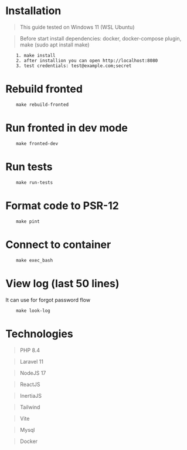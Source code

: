 # Installation

> This guide tested on Windows 11 (WSL Ubuntu)

> Before start install dependencies: docker, docker-compose plugin, make (sudo apt install make)

```
    1. make install
    2. after installion you can open http://localhost:8080
    3. test credentials: test@example.com;secret
```
# Rebuild fronted

```
    make rebuild-fronted
```

# Run fronted in dev mode

```
    make fronted-dev
```
# Run tests

```
    make run-tests
```

# Format code to PSR-12

```
    make pint
```

# Connect to container

```
    make exec_bash
```

# View log (last 50 lines)

It can use for forgot password flow

```
    make look-log
```

# Technologies

> PHP 8.4

> Laravel 11

> NodeJS 17

> ReactJS

> InertiaJS 

> Tailwind

> Vite

> Mysql

> Docker
